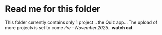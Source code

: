 # Read me for this folder
This folder currently contains only 1 project .. the Quiz app...
The upload of more projects is set to come *Pre - November 2025*.. **watch out**
